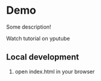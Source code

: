 # Demo
Some description!

Watch tutorial on yputube

## Local development

1. open index.html in your browser